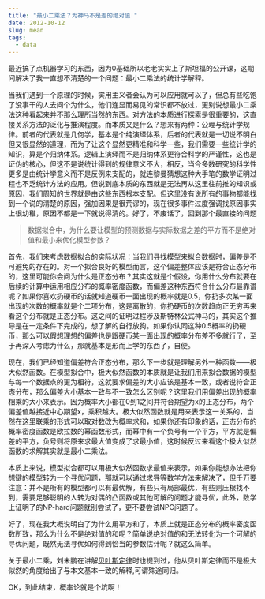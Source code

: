 ```yaml
---
title: "最小二乘法？为神马不是差的绝对值 "
date: 2012-10-12
slug: mean
tags:
  - data
---
```


最近搞了点机器学习的东西，因为0基础所以老老实实上了斯坦福的公开课，这期间解决了我一直想不清楚的一个问题：最小二乘法的统计学解释。

当我们遇到一个原理的时候，实用主义者会认为可以应用就可以了，但总有些吃饱了没事干的人去问个为什么，他们连显而易见的常识都不放过，更别说想最小二乘法这种看起来并不那么理所当然的东西。对方法的本质进行探索是很重要的，这直接关系方法的泛化与推演程度。而本质又是什么？想来有两种：公理与统计学规律。前者的代表就是几何学，基本是个纯演绎体系，后者的代表就是一切说不明白但又很显然的道理，而为了让这个显然更精准和科学一些，我们需要一些统计学的知识，算是个归纳体系。逻辑上演绎而不是归纳体系更符合科学的严谨性，这也是证伪的核心，但这不是说统计得到的规律意义不大，相反，当今多数研究的科学性更多是由统计学意义而不是反例来支配的，就连黎曼猜想这种大手笔的数学证明过程也不乏统计方法的应用。但说到底本质的东西就是无法再从这里往前推的知识或原因，我们周知的世界就是由这些东西根本支配。但这里没有说所有的事物都能找到一个说的清楚的原因，强加因果是很荒谬的，现在很多事件过度强调找原因事实上很幼稚，原因不都是一下就说得清的。好了，不废话了，回到那个最直接的问题

> 数据拟合中，为什么要让模型的预测数据与实际数据之差的平方而不是绝对值和最小来优化模型参数？

首先，我们来考虑数据拟合的实际状况：当我们寻找模型来拟合数据时，偏差是不可避免的存在的。对一个拟合良好的模型而言，这个偏差整体应该是符合正态分布的，这里可能你会问为什么是正态分布？其实这就是个假设，你用什么分布就要在后续的计算中运用相应分布的概率密度函数，而偏差这种东西符合什么分布最靠谱呢？如果你喜欢扔硬币的话就知道硬币一面出现的概率就是0.5，你扔多次某一面出现的次数的概率就是个二项分布，这是离散的，你扔硬币的次数趋向正无穷再来看这个分布就是正态分布。这之间的证明过程涉及斯特林公式神马的，其实这个推导是在一定条件下完成的，想了解的自行放狗。如果你认同这种0.5概率的扔硬币，那么可以假想理想的偏差也是跟硬币某一面出现的概率分布差不多就行了，至于再深入考虑为什么，那就基本是形而上学的东西了，自便。

现在，我们已经知道偏差符合正态分布，那么下一步就是理解另外一种函数——极大似然函数。在模型拟合中，极大似然函数的本质就是让我们用来拟合数据的模型与每一个数据点的更为相符，这就要求偏差的大小应该是基本一致，或者说符合正态分布，那么偏差大小基本一致与不一致怎么区别呢？这里我们用偏差出现的概率相乘的大小来表示。因为概率大小都在0到1之间并符合期望为x的正态分布，两个偏差值越接近中心期望x，乘积越大。极大似然函数就是用来表示这一关系的，当然在这里联乘的形式可以取对数改为概率求和，如果你还有印象的话，正态分布的概率密度函数是欧拉数的幂函数形式，而幂中有一个负号有一个平方，平方就是偏差的平方，负号则将原来求最大值变成了求最小值，这时候反过来看这个极大似然函数的求解其实就是最小二乘法。

本质上来说，模型拟合都可以用极大似然函数求最值来表示，如果你能想办法把你想键的模型转为一个寻优问题，那就可以通过求导等数学方法来解决了，但千万要注意：并不是所有的模型都可以有最优解，有些只有局部最优，有些则压根找不到，需要足够聪明的人转为对偶的凸函数或其他可解的问题才能寻优，此外，数学上证明了的NP-hard问题就别尝试了，更不要尝试NPC问题了。

好了，现在我大概说明白了为什么用平方和了，本质上就是正态分布的概率密度函数所致，那么为什么不是绝对值的和呢？简单说绝对值的和无法转化为一个可解的寻优问题，既然无法寻优如何得到恰当的参数估计呢？就这么简单。

关于最小二乘，刘未鹏在讲解[贝叶斯定律](http://mindhacks.cn/2008/09/21/the-magical-bayesian-method/)时也提到过，他从贝叶斯定律而不是极大似然的角度给出了与本文基本一致的解释,可谓殊途同归。

OK，到此结束，概率论就是个坑啊！